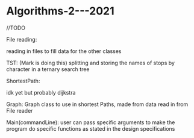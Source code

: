 # Algorithms-2---2021


//TODO


File reading:

reading in files to fill data for the other classes

TST:
(Mark is doing this) splitting and storing the names of stops by character in a ternary search tree

ShortestPath:

idk yet but probably dijkstra

Graph:
Graph class to use in shortest Paths, made from data read in from File reader

Main(commandLine):
user can pass specific arguments to make the program do specific functions as stated in the design specifications


